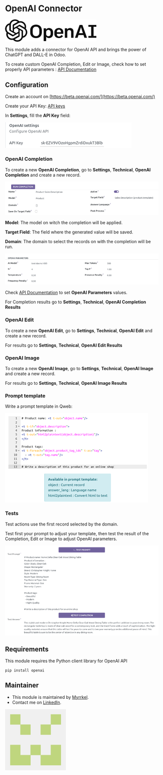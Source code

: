 OpenAI Connector
=================

[<img src="./static/img/openai_logo.svg" alt="OpenAI Logo" style="width:300px;"/>](https://openai.com/)

This module adds a connector for OpenAI API and brings the power of ChatGPT and DALL-E in Odoo.

To create custom OpenAI Completion, Edit or Image, check how to set properly API parameters : [API Documentation](https://beta.openai.com/docs/api-reference/introduction)

## Configuration

Create an account on [https://beta.openai.com/](https://beta.openai.com/)

Create your API Key: [API keys](https://beta.openai.com/account/api-keys)

In **Settings**, fill the **API Key** field:

![image](./static/img/settings.png)

### OpenAI Completion

To create a new **OpenAI Completion**, go to **Settings**, **Technical**, **OpenAI Completion** and create a new record.

![image](./static/img/completion_params.png)

**Model**: The model on witch the completion will be applied.

**Target Field**: The field where the generated value will be saved.

**Domain**: The domain to select the records on with the completion will be run.


![image](./static/img/openai_params.png)

Check [API Documentation](https://beta.openai.com/docs/api-reference/introduction) to set **OpenAI Parameters** values.

For Completion results go to **Settings**, **Technical**, **OpenAI Completion Results**

### OpenAI Edit

To create a new **OpenAI Edit**, go to **Settings**, **Technical**, **OpenAI Edit** and create a new record.

For results go to **Settings**, **Technical**, **OpenAI Edit Results**

### OpenAI Image

To create a new **OpenAI Image**, go to **Settings**, **Technical**, **OpenAI Image** and create a new record.

For results go to **Settings**, **Technical**, **OpenAI Image Results**

### Prompt template

Write a prompt template in Qweb:

![image](./static/img/prompt.png)

### Tests

Test actions use the first record selected by the domain.

Test first your prompt to adjust your template, then test the result of the Completion, Edit or Image to adjust OpenAI parameters.

![image](./static/img/tests.png)

## Requirements

This module requires the Python client library for OpenAI API

    pip install openai

## Maintainer

* This module is maintained by [Myrrkel](https://github.com/myrrkel). 
* Contact me on [LinkedIn](https://www.linkedin.com/in/michel-perrocheau-ba17a4122). 

[<img src="./static/description/logo.png" style="width:200px;"/>](https://github.com/myrrkel)



